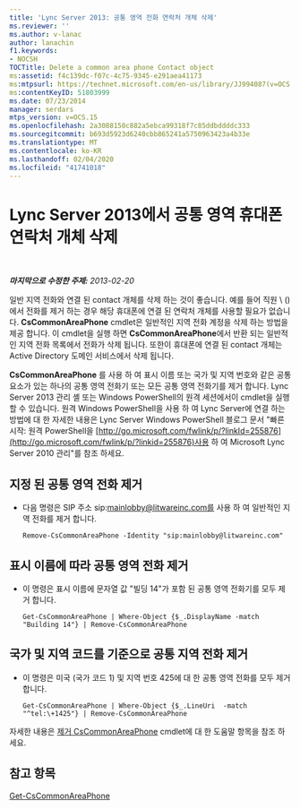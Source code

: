 ```yaml
---
title: 'Lync Server 2013: 공통 영역 전화 연락처 개체 삭제'
ms.reviewer: ''
ms.author: v-lanac
author: lanachin
f1.keywords:
- NOCSH
TOCTitle: Delete a common area phone Contact object
ms:assetid: f4c139dc-f07c-4c75-9345-e291aea41173
ms:mtpsurl: https://technet.microsoft.com/en-us/library/JJ994087(v=OCS.15)
ms:contentKeyID: 51803999
ms.date: 07/23/2014
manager: serdars
mtps_version: v=OCS.15
ms.openlocfilehash: 2a3088150c882a5ebca99318f7c85ddbddddc333
ms.sourcegitcommit: b693d5923d6240cbb865241a5750963423a4b33e
ms.translationtype: MT
ms.contentlocale: ko-KR
ms.lasthandoff: 02/04/2020
ms.locfileid: "41741018"
---
```

<div data-xmlns="http://www.w3.org/1999/xhtml">

<div class="topic" data-xmlns="http://www.w3.org/1999/xhtml" data-msxsl="urn:schemas-microsoft-com:xslt" data-cs="http://msdn.microsoft.com/en-us/">

<div data-asp="http://msdn2.microsoft.com/asp">

# <a name="delete-a-common-area-phone-contact-object-in-lync-server-2013"></a>Lync Server 2013에서 공통 영역 휴대폰 연락처 개체 삭제

</div>

<div id="mainSection">

<div id="mainBody">

<span> </span>

_**마지막으로 수정한 주제:** 2013-02-20_

일반 지역 전화와 연결 된 contact 개체를 삭제 하는 것이 좋습니다. 예를 들어 직원 \ ()에서 전화를 제거 하는 경우 해당 휴대폰에 연결 된 연락처 개체를 사용할 필요가 없습니다. **CsCommonAreaPhone** cmdlet은 일반적인 지역 전화 계정을 삭제 하는 방법을 제공 합니다. 이 cmdlet을 실행 하면 **CsCommonAreaPhone**에서 반환 되는 일반적인 지역 전화 목록에서 전화가 삭제 됩니다. 또한이 휴대폰에 연결 된 contact 개체는 Active Directory 도메인 서비스에서 삭제 됩니다.

**CsCommonAreaPhone** 를 사용 하 여 표시 이름 또는 국가 및 지역 번호와 같은 공통 요소가 있는 하나의 공통 영역 전화기 또는 모든 공통 영역 전화기를 제거 합니다. Lync Server 2013 관리 셸 또는 Windows PowerShell의 원격 세션에서이 cmdlet을 실행할 수 있습니다. 원격 Windows PowerShell을 사용 하 여 Lync Server에 연결 하는 방법에 대 한 자세한 내용은 Lync Server Windows PowerShell 블로그 문서 "빠른 시작: 원격 PowerShell을 [http://go.microsoft.com/fwlink/p/?linkId=255876](http://go.microsoft.com/fwlink/p/?linkid=255876)사용 하 여 Microsoft Lync Server 2010 관리"를 참조 하세요.

<div>


<div>

## <a name="removing-a-specified-common-area-phone"></a>지정 된 공통 영역 전화 제거

  - 다음 명령은 SIP 주소 sip:mainlobby@litwareinc.com를 사용 하 여 일반적인 지역 전화를 제거 합니다.
    
        Remove-CsCommonAreaPhone -Identity "sip:mainlobby@litwareinc.com"

</div>

<div>

## <a name="removing-common-area-phones-based-on-their-display-name"></a>표시 이름에 따라 공통 영역 전화 제거

  - 이 명령은 표시 이름에 문자열 값 "빌딩 14"가 포함 된 공통 영역 전화기를 모두 제거 합니다.
    
        Get-CsCommonAreaPhone | Where-Object {$_.DisplayName -match "Building 14"} | Remove-CsCommonAreaPhone

</div>

<div>

## <a name="removing-common-area-phones-based-on-their-country-and-area-codes"></a>국가 및 지역 코드를 기준으로 공통 지역 전화 제거

  - 이 명령은 미국 (국가 코드 1) 및 지역 번호 425에 대 한 공통 영역 전화를 모두 제거 합니다.
    
        Get-CsCommonAreaPhone | Where-Object {$_.LineUri  -match "^tel:\+1425"} | Remove-CsCommonAreaPhone

</div>

자세한 내용은 [제거 CsCommonAreaPhone](https://docs.microsoft.com/powershell/module/skype/Remove-CsCommonAreaPhone) cmdlet에 대 한 도움말 항목을 참조 하세요.

</div>

<div>

## <a name="see-also"></a>참고 항목


[Get-CsCommonAreaPhone](https://docs.microsoft.com/powershell/module/skype/Get-CsCommonAreaPhone)  
  

</div>

</div>

<span> </span>

</div>

</div>

</div>

